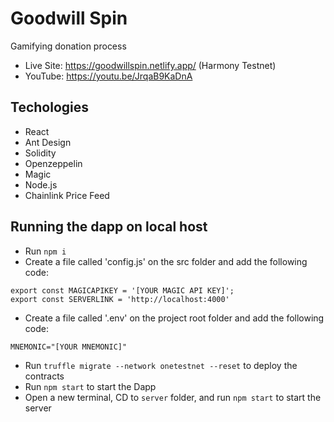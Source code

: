 # Goodwill Spin
Gamifying donation process

- Live Site:  https://goodwillspin.netlify.app/    (Harmony Testnet)
- YouTube: https://youtu.be/JrqaB9KaDnA

## Techologies
- React
- Ant Design
- Solidity
- Openzeppelin
- Magic
- Node.js
- Chainlink Price Feed

## Running the dapp on local host
- Run `npm i`
- Create a file called 'config.js' on the src folder and add the following code:
```
export const MAGICAPIKEY = '[YOUR MAGIC API KEY]';
export const SERVERLINK = 'http://localhost:4000'

```
- Create a file called '.env' on the project root folder and add the following code:
```
MNEMONIC="[YOUR MNEMONIC]"
```
- Run `truffle migrate --network onetestnet --reset` to deploy the contracts
- Run `npm start` to start the Dapp
- Open a new terminal, CD to `server` folder, and run `npm start` to start the server